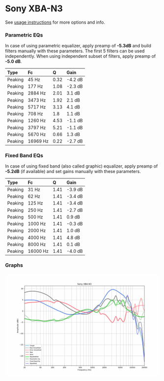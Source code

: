# Sony XBA-N3
See [usage instructions](https://github.com/jaakkopasanen/AutoEq#usage) for more options and info.

### Parametric EQs
In case of using parametric equalizer, apply preamp of **-5.3dB** and build filters manually
with these parameters. The first 5 filters can be used independently.
When using independent subset of filters, apply preamp of **-5.0 dB**.

| Type    | Fc       |    Q | Gain    |
|:--------|:---------|:-----|:--------|
| Peaking | 45 Hz    | 0.32 | -4.2 dB |
| Peaking | 177 Hz   | 1.08 | -2.3 dB |
| Peaking | 2884 Hz  | 2.01 | 3.1 dB  |
| Peaking | 3473 Hz  | 1.92 | 2.1 dB  |
| Peaking | 5717 Hz  | 3.13 | 4.1 dB  |
| Peaking | 708 Hz   | 1.8  | 1.1 dB  |
| Peaking | 1260 Hz  | 4.53 | -1.1 dB |
| Peaking | 3797 Hz  | 5.21 | -1.1 dB |
| Peaking | 5670 Hz  | 0.66 | 1.3 dB  |
| Peaking | 16969 Hz | 0.22 | -2.7 dB |

### Fixed Band EQs
In case of using fixed band (also called graphic) equalizer, apply preamp of **-5.2dB**
(if available) and set gains manually with these parameters.

| Type    | Fc       |    Q | Gain    |
|:--------|:---------|:-----|:--------|
| Peaking | 31 Hz    | 1.41 | -3.9 dB |
| Peaking | 62 Hz    | 1.41 | -3.4 dB |
| Peaking | 125 Hz   | 1.41 | -3.4 dB |
| Peaking | 250 Hz   | 1.41 | -2.7 dB |
| Peaking | 500 Hz   | 1.41 | 0.9 dB  |
| Peaking | 1000 Hz  | 1.41 | -0.3 dB |
| Peaking | 2000 Hz  | 1.41 | 1.0 dB  |
| Peaking | 4000 Hz  | 1.41 | 4.8 dB  |
| Peaking | 8000 Hz  | 1.41 | 0.1 dB  |
| Peaking | 16000 Hz | 1.41 | -4.0 dB |

### Graphs
![](./Sony%20XBA-N3.png)